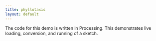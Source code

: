 ```yaml
---
title: phyllotaxis
layout: default 
---
```


The code for this demo is written in Processing.  This demonstrates live
loading, conversion, and running of a sketch.

<script src="{{ site.baseurl }}/p5/p5.min.js"></script>
<script src="{{ site.baseurl }}/js/processing-p5-convert-bundle.js"></script>
<script src="{{ site.baseurl }}/js/processing-p5-convert-bootstrap.js"></script>

<main id="ppconvert" src="phyllotaxis.pde"></main>


